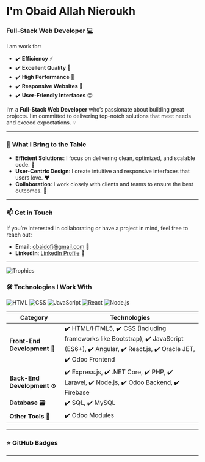 # I'm Obaid Allah Nieroukh 

### Full-Stack Web Developer 💻

I am work for:
- ✔️ **Efficiency** ⚡
- ✔️ **Excellent Quality** 🌟
- ✔️ **High Performance** 🚀
- ✔️ **Responsive Websites** 📱
- ✔️ **User-Friendly Interfaces** 😊
  
  
I’m a **Full-Stack Web Developer** who’s passionate about building great projects. I’m committed to delivering top-notch solutions that meet needs and exceed expectations. 💡


---

### 🚀 **What I Bring to the Table**
- **Efficient Solutions**: I focus on delivering clean, optimized, and scalable code. 🧹
- **User-Centric Design**: I create intuitive and responsive interfaces that users love. ❤️
- **Collaboration**: I work closely with clients and teams to ensure the best outcomes. 🤝

---


### 📫 **Get in Touch**
If you’re interested in collaborating or have a project in mind, feel free to reach out:
- **Email**: [obaidofj@gmail.com](mailto:obaidofj@gmail.com) 📧
- **LinkedIn**: [LinkedIn Profile](https://www.linkedin.com/in/obaidn) 🔗

---

![Trophies](https://github-profile-trophy.vercel.app/?username=yourusername&theme=onedark)

### 🛠️ **Technologies I Work With**
![HTML](https://img.shields.io/badge/HTML-Expert-orange)
![CSS](https://img.shields.io/badge/CSS-Expert-blue)
![JavaScript](https://img.shields.io/badge/JavaScript-Expert-yellow)
![React](https://img.shields.io/badge/React-Expert-61DAFB)
![Node.js](https://img.shields.io/badge/Node.js-Expert-339933)

| **Category**            | **Technologies**                                                                 |
|-------------------------|---------------------------------------------------------------------------------|
| **Front-End Development** 🎨 | ✔️ HTML/HTML5, ✔️ CSS (including frameworks like Bootstrap), ✔️ JavaScript (ES6+), ✔️ Angular, ✔️ React.js, ✔️ Oracle JET, ✔️ Odoo Frontend|
| **Back-End Development** ⚙️  | ✔️ Express.js, ✔️ .NET Core, ✔️ PHP, ✔️ Laravel, ✔️ Node.js, ✔️ Odoo Backend, ✔️ Firebase          |
| **Database** 🗃️            | ✔️ SQL, ✔️ MySQL                                                                 |
| **Other Tools** 🧰        | ✔️ Odoo Modules                                                                  |
---

### ⭐ **GitHub Badges**

---


